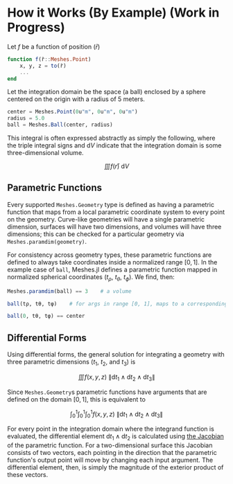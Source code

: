 # How it Works (By Example) (Work in Progress)

Let $f$ be a function of position ($\bar{r}$)
```julia
function f(r̄::Meshes.Point)
    x, y, z = to(r̄)
    ...
end
```

Let the integration domain be the space (a ball) enclosed by a sphere centered on the origin with a radius of 5 meters.
```julia
center = Meshes.Point(0u"m", 0u"m", 0u"m")
radius = 5.0
ball = Meshes.Ball(center, radius)
```

This integral is often expressed abstractly as simply the following, where the triple integral signs and $\text{d}V$ indicate that the integration domain is some three-dimensional volume.
```math
\iiint f(r̄) ~ \text{d}V
```

## Parametric Functions

Every supported `Meshes.Geometry` type is defined as having a parametric function that maps from a local parametric coordinate system to every point on the geometry. Curve-like geometries will have a single parametric dimension, surfaces will have two dimensions, and volumes will have three dimensions; this can be checked for a particular geometry via `Meshes.paramdim(geometry)`.

For consistency across geometry types, these parametric functions are defined to always take coordinates inside a normalized range $[0,1]$. In the example case of `ball`, Meshes.jl defines a parametric function mapped in normalized spherical coordinates $(t_\rho, ~t_\theta, ~t_\phi)$. We find, then:
```julia
Meshes.paramdim(ball) == 3    # a volume

ball(tρ, tθ, tφ)    # for args in range [0, 1], maps to a corresponding Meshes.Point

ball(0, tθ, tφ) == center
```



## Differential Forms

Using differential forms, the general solution for integrating a geometry with three parametric dimensions ($t_1$, $t_2$, and $t_3$) is
```math
\iiint f(x, y, z) ~ \left\| \text{d}t_1 \wedge \text{d}t_2 \wedge \text{d}t_3 \right\|
```

Since `Meshes.Geometry`s parametric functions have arguments that are defined on the domain $[0,1]$, this is equivalent to
```math
\int_0^1 \int_0^1 \int_0^1 f(x, y, z) ~ \left\| \text{d}t_1 \wedge \text{d}t_2 \wedge \text{d}t_3 \right\|
```

For every point in the integration domain where the integrand function is evaluated, the differential element $\text{d}t_1 \wedge \text{d}t_2$ is calculated using [the Jacobian](https://en.wikipedia.org/wiki/Jacobian_matrix_and_determinant) of the parametric function. For a two-dimensional surface this Jacobian consists of two vectors, each pointing in the direction that the parametric function's output point will move by changing each input argument. The differential element, then, is simply the magnitude of the exterior product of these vectors.